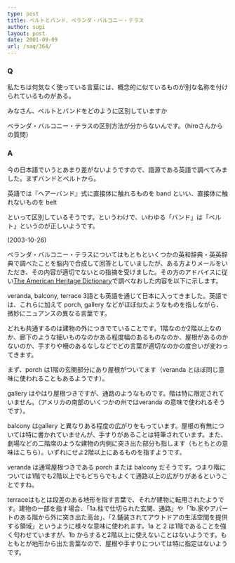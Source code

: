```yaml
---
type: post
title: ベルトとバンド、ベランダ・バルコニー・テラス
author: sugi
layout: post
date: 2001-09-09
url: /saq/364/
---
```

### Q 

私たちは何気なく使っている言葉には、概念的に似ているものが別な名称を付けられているものがある。
  
みなさん、ベルトとバンドをどのように区別していますか
  
ベランダ・バルコニー・テラスの区別方法が分からないんです。（hiroさんからの質問）

### A 

今の日本語でいうとあまり差がないようですので、語源である英語で調べてみました。まずバンドとベルトから。

英語では『ヘアーバンド』式に直接体に触れるものを band といい、直接体に触れないものを belt
  
といって区別しているそうです。というわけで、いわゆる「バンド」は「ベルト」というのが正しいようです。

<div>
  (2003-10-26)
</div>

ベランダ・バルコニー・テラスについてはもともといくつかの英和辞典・英英辞典で調べたことを脳内で合成して回答としていましたが、ある方よりメールをいただき、その内容が適切でないとの指摘を受けました。その方のアドバイスに従い<a href="http://www.bartleby.com/61/" onclick="_gaq.push(['_trackEvent', 'outbound-article', 'http://www.bartleby.com/61/', 'The American Heritage Dictionary']);" >The American Heritage Dictionary</a>で調べなおした内容を以下に示します。

veranda, balcony, terrace 3語とも英語を通じて日本に入ってきました。英語では、これらに加えて porch, gallery などがほぼ似たようなものを指しながら、微妙にニュアンスの異なる言葉です。

どれも共通するのは建物の外につきでていることです。1階なのか2階以上なのか、廊下のような細いものなのかある程度幅のあるものなのか、屋根があるのかないのか、手すりや柵のあるなしなどでどの言葉が適切なのかの度合いが変わってきます。

まず、porch は1階の玄関部分にあり屋根がついてます（veranda とほぼ同じ意味に使われることもあるようです）。

gallery はやはり屋根つきですが、通路のようなものです。階は特に限定されていません。（アメリカの南部のいくつかの州ではveranda の意味で使われるそうです）。

balcony はgallery と異なりある程度の広がりをもっています。屋根の有無については特に書かれていませんが、手すりがあることは特筆されています。また、劇場などの二階席のような建物の内側に突き出た部分も指します（もともとの意味はこちら）。いずれにせよ2階以上にあるものを指すようです。

veranda は通常屋根つきである porch または balcony だそうです。つまり階については1階でも2階以上でもどちらでもよくて通路以上の広がりがあるということですね。

terraceはもとは段差のある地形を指す言葉で、それが建物に転用されたようです。建物の一部を指す場合、「1a.柱で仕切られた玄関、通路」や「1b.家やアパートのある階から外に突き出た高台」、「2.舗装されてアウトドアの生活空間を提供する領域」というように様々な意味に使われます。1a と 2 は1階であることを強く匂わせていますが、1b からすると2階以上に使えないことはないようです。もともとが地形から出た言葉なので、屋根や手すりについては特に指定はないようです。